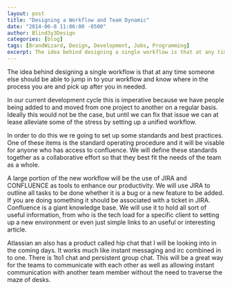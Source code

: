 ```yaml
---
layout: post
title: "Designing a Workflow and Team Dynamic"
date: "2014-06-8 11:06:00 -0500"
author: Blind3y3Design
categories: [blog]
tags: [BrandWizard, Design, Development, Jobs, Programming]
excerpt: The idea behind designing a single workflow is that at any time someone else should be able to jump in to your workflow and know where in the process you are and pick up after you in needed.
---
```


The idea behind designing a single workflow is that at any time someone else should be able to jump in to your workflow and know where in the process you are and pick up after you in needed.

<!--more-->

In our current development cycle this is imperative because we have people being added to and moved from one project to another on a regular basis. Ideally this would not be the case, but until we can fix that issue we can at lease alleviate some of the stress by setting up a unified workflow. 

In order to do this we re going to set up some standards and best practices. One of these items is the standard operating procedure and it will be visable for anyone who has access to confluence. We will define these standards together as a collaborative effort so that they best fit the needs of the team as a whole. 
 
A large portion of the new workflow will be the use of JIRA and CONFLUENCE as tools to enhance our productivity. We will use JIRA to outline all tasks to be done whether it is a bug or a new feature to be added. If you are doing something it should be associated with a ticket in JIRA. Confluence is a giant knowledge base. We will use it to hold all sort of useful information, from who is the tech load for a specific client to setting up a new environment or even just simple links to an useful or interesting article. 
 
Atlassian an also has a product called hip chat that I will be looking into in the coming days. It works much like instant messaging and irc combined in to one. There is 1to1 chat and persistent group chat. This will be a great way for the teams to communicate with each other as well as allowing instant communication with another team member without the need to traverse the maze of desks. 